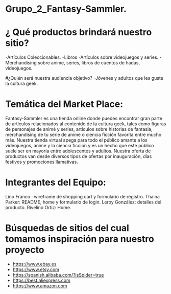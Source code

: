 # Grupo_2_Fantasy-Sammler.
# ¿ Qué productos brindará nuestro sitio?
-Artículos Coleccionables.
-Libros
-Artículos sobre videojuegos y series.
-Merchandising sobre anime, series, libros de cuentos de hadas, videojuegos.

#¿Quién será nuestra audiencia objetivo?
-Jóvenes y adultos que les guste la cultura geek.

# Temática del Market Place:
Fantasy-Sammler es una tienda online donde puedes encontrar gran parte de artículos relacionados al contenido de la cultura geek, tales como figuras de personajes de animé y series, artículos sobre historias de fantasia, merchandising de tu serie de anime o ciencia ficción favorita entre mucho más.
Nuestra tienda virtual apega para todo el público amante a los videojuegos, anime y la ciencia ficcíon y es un hecho que este público suele ser en mayoría entre adolescentes y adultos.
Nuestra oferta de productos van desde diversos tipos de ofertas por inauguración, días festivos y promociones llamativas.

# Integrantes del Equipo:
Lino Franco : wireframe de shopping cart y formulario de registro.
Thaina Parker: README, home y formulario de login.
Leroy González: detalles del producto. 
Rivelino Ortiz: Home.

# Búsquedas de sitios del cual tomamos inspiración para nuestro proyecto
- https://www.ebay.es
- https://www.etsy.com
- https://spanish.alibaba.com/?isSpider=true
- https://best.aliexpress.com
- https://www.amazon.com
